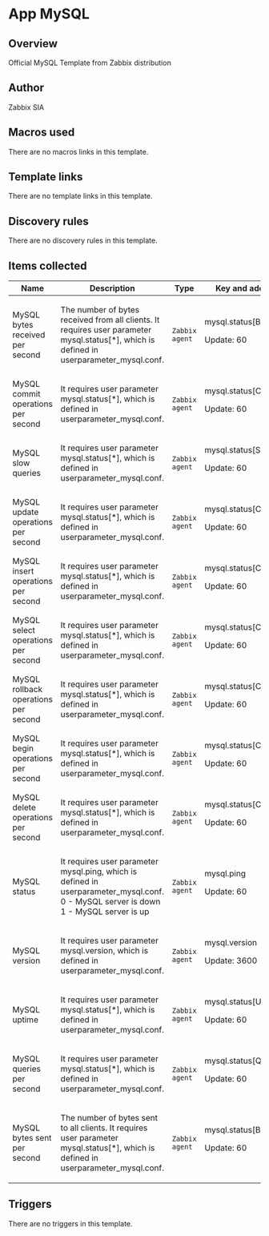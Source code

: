 # App MySQL

## Overview

Official MySQL Template from Zabbix distribution



## Author

Zabbix SIA

## Macros used

There are no macros links in this template.

## Template links

There are no template links in this template.

## Discovery rules

There are no discovery rules in this template.

## Items collected

|Name|Description|Type|Key and additional info|
|----|-----------|----|----|
|MySQL bytes received per second|<p>The number of bytes received from all clients. It requires user parameter mysql.status[*], which is defined in userparameter_mysql.conf.</p>|`Zabbix agent`|mysql.status[Bytes_received]<p>Update: 60</p>|
|MySQL commit operations per second|<p>It requires user parameter mysql.status[*], which is defined in userparameter_mysql.conf.</p>|`Zabbix agent`|mysql.status[Com_commit]<p>Update: 60</p>|
|MySQL slow queries|<p>It requires user parameter mysql.status[*], which is defined in userparameter_mysql.conf.</p>|`Zabbix agent`|mysql.status[Slow_queries]<p>Update: 60</p>|
|MySQL update operations per second|<p>It requires user parameter mysql.status[*], which is defined in userparameter_mysql.conf.</p>|`Zabbix agent`|mysql.status[Com_update]<p>Update: 60</p>|
|MySQL insert operations per second|<p>It requires user parameter mysql.status[*], which is defined in userparameter_mysql.conf.</p>|`Zabbix agent`|mysql.status[Com_insert]<p>Update: 60</p>|
|MySQL select operations per second|<p>It requires user parameter mysql.status[*], which is defined in userparameter_mysql.conf.</p>|`Zabbix agent`|mysql.status[Com_select]<p>Update: 60</p>|
|MySQL rollback operations per second|<p>It requires user parameter mysql.status[*], which is defined in userparameter_mysql.conf.</p>|`Zabbix agent`|mysql.status[Com_rollback]<p>Update: 60</p>|
|MySQL begin operations per second|<p>It requires user parameter mysql.status[*], which is defined in userparameter_mysql.conf.</p>|`Zabbix agent`|mysql.status[Com_begin]<p>Update: 60</p>|
|MySQL delete operations per second|<p>It requires user parameter mysql.status[*], which is defined in userparameter_mysql.conf.</p>|`Zabbix agent`|mysql.status[Com_delete]<p>Update: 60</p>|
|MySQL status|<p>It requires user parameter mysql.ping, which is defined in userparameter_mysql.conf. 0 - MySQL server is down 1 - MySQL server is up</p>|`Zabbix agent`|mysql.ping<p>Update: 60</p>|
|MySQL version|<p>It requires user parameter mysql.version, which is defined in userparameter_mysql.conf.</p>|`Zabbix agent`|mysql.version<p>Update: 3600</p>|
|MySQL uptime|<p>It requires user parameter mysql.status[*], which is defined in userparameter_mysql.conf.</p>|`Zabbix agent`|mysql.status[Uptime]<p>Update: 60</p>|
|MySQL queries per second|<p>It requires user parameter mysql.status[*], which is defined in userparameter_mysql.conf.</p>|`Zabbix agent`|mysql.status[Questions]<p>Update: 60</p>|
|MySQL bytes sent per second|<p>The number of bytes sent to all clients. It requires user parameter mysql.status[*], which is defined in userparameter_mysql.conf.</p>|`Zabbix agent`|mysql.status[Bytes_sent]<p>Update: 60</p>|
## Triggers

There are no triggers in this template.

